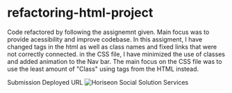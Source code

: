 # refactoring-html-project
Code refactored by following the assignemnt given. Main focus was to provide acessibility and improve codebase. In this assigment, I have changed tags in the html as well as class names and fixed links that were not correctly connected. in the CSS file, I have minimized the use of classes and added animation to the Nav bar. The main focus on the CSS file was to use the least amount of "Class" using tags from the HTML instead. 

Submission 
Deployed URL
![Horiseon Social Solution Services](https://user-images.githubusercontent.com/88398240/132900752-0b24acef-44a3-46d8-9727-9aa415a641eb.jpg)
